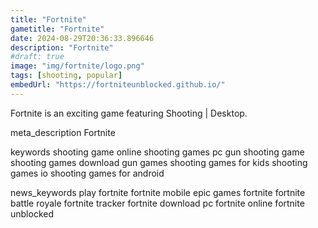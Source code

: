 ```yaml
---
title: "Fortnite"
gametitle: "Fortnite"
date: 2024-08-29T20:36:33.896646
description: "Fortnite"
#draft: true
image: "img/fortnite/logo.png"
tags: [shooting, popular]
embedUrl: "https://fortniteunblocked.github.io/"
---
```


Fortnite is an exciting game featuring Shooting | Desktop.

meta_description
Fortnite


keywords
shooting game online shooting games pc gun shooting game shooting games download gun games shooting games for kids shooting games io shooting games for android


news_keywords
play fortnite fortnite mobile epic games fortnite fortnite battle royale fortnite tracker fortnite download pc fortnite online fortnite unblocked
